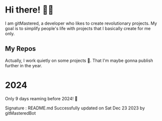 
# Hi there! 🙋‍♂️
I am gitMastered, a developer who likes to create revolutionary projects.
My goal is to simplify people's life with projects that I basically create for me only.

## My Repos
Actually, I work quietly on some projects 👀. That I'm maybe gonna publish further in the year.

# 2024
Only 9 days reaming before 2024! 🙌

Signature : README.md Successfully updated on Sat Dec 23 2023 by gitMasteredBot

